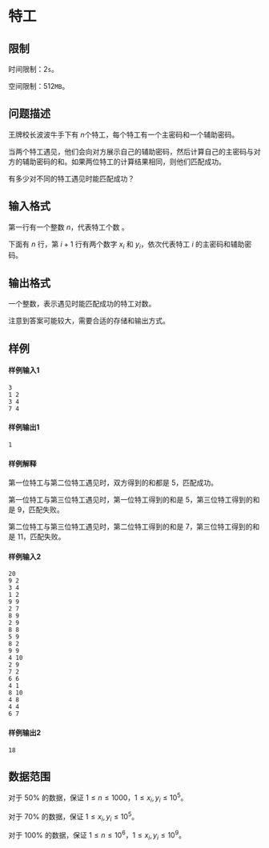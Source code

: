 # 特工

## 限制

时间限制：$2\texttt{s}$。

空间限制：$512\texttt{MB}$。

## 问题描述

王牌校长波波牛手下有 $n​$ 个特工，每个特工有一个主密码和一个辅助密码。

当两个特工遇见，他们会向对方展示自己的辅助密码，然后计算自己的主密码与对方的辅助密码的和。如果两位特工的计算结果相同，则他们匹配成功。

有多少对不同的特工遇见时能匹配成功？

## 输入格式

第一行有一个整数 $n​$，代表特工个数 。

下面有 $n​$ 行，第 $i+1​$ 行有两个数字 $x_i​$ 和 $y_i​$，依次代表特工 $i​$ 的主密码和辅助密码。

## 输出格式

一个整数，表示遇见时能匹配成功的特工对数。

注意到答案可能较大，需要合适的存储和输出方式。

## 样例

#### 样例输入1

```
3
1 2
3 4
7 4
```

#### 样例输出1

```
1
```

#### 样例解释

第一位特工与第二位特工遇见时，双方得到的和都是 $5$，匹配成功。

第一位特工与第三位特工遇见时，第一位特工得到的和是 $5​$，第三位特工得到的和是 $9​$，匹配失败。

第二位特工与第三位特工遇见时，第二位特工得到的和是 $7$，第三位特工得到的和是 $11$，匹配失败。

#### 样例输入2

```
20
9 2
3 4
1 2
9 9
2 7
8 9
2 9
8 8
5 9
8 2
9 9
4 10
2 9
7 2
6 6
4 1
8 10
4 8
4 4
6 7
```

#### 样例输出2

```
18
```

## 数据范围

对于 $50\%$ 的数据，保证 $1\leq n\leq 1000$，$1\leq x_i, y_i\leq 10^5$。

对于 $70\%​$ 的数据，保证 $1\leq x_i, y_i\leq 10^5​$。

对于 $100\%$ 的数据，保证 $1\leq n\leq 10^6$，$1\leq x_i, y_i\leq 10^9$。

